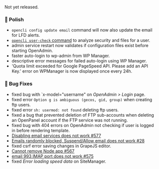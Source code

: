 Not yet released.

### 💅 Polish
- `opencli config update email` command will now also update the email for LFD alerts.
- [`opencli user-check` command](https://dev.openpanel.com/cli/users.html#Check) to analyze security and files for a user.
- admin service restart now validates if configuration files exist before starting OpenAdmin.
- faster auto-login to wp-admin from WP Manager.
- descriptive error messages for failed auto-login using WP Manager.
- 'Quota limit exceeded for Google PageSpeed API. Please add an API Key.' error on WPManager is now displayed once every 24h.


### 🐛 Bug Fixes
- fixed bug with `x-model="username" on *OpenAdmin > Login* page.
- fixed error `Option g is ambiguous (gecos, gid, group)` when creating ftp users.
- fixed error `sh: usermod: not found` deleting ftp users. 
- fixed a bug that prevented deletion of FTP sub-accounts when deleting an OpenPanel account if the FTP service was not running.
- fixed bug with 404 errors on OpenAdmin not checking if user is logged in before rendering template.
- [Disabling email services does not work #577](https://github.com/stefanpejcic/OpenPanel/issues/577)
- [Emails randomly blocked, Suspend/Allow email does not work #28](https://github.com/stefanpejcic/OpenPanel/issues/578)
- fixed csrf error saving changes in GrapeJS editor.
- [Cannot remove Node app #567](https://github.com/stefanpejcic/OpenPanel/issues/567)
- [email 993 IMAP port does not work #575](https://github.com/stefanpejcic/OpenPanel/issues/575)
- fixed *Error loading speed data* on SiteManager.
